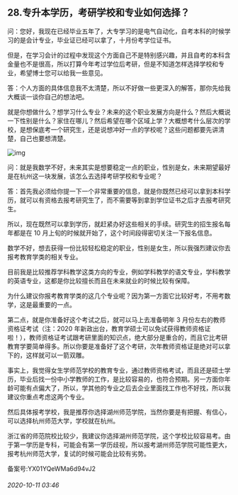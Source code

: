 ## 28.专升本学历，考研学校和专业如何选择？
问：您好，我现在已经毕业五年了，大专学习的是电气自动化，自考本科的时候学习的是会计专业，毕业证已经可以拿了，十月份考学位证书。


但是，在学习会计的过程中发现这个方面自己不是特别感兴趣，并且自考的本科含金量也不是很高，所以打算今年考过学位后考研，但是不知道怎样选择学校和专业，希望博士您可以给我一些意见。


答：个人方面的具体信息我不太清楚，所以不好做一些更深入的解答，那你先给我大概谈一谈你自己的想法吧。


就是你想做什么？想学习什么专业？未来的这个职业发展方向是什么？然后大概说一下性别是什么？家住在哪儿？然后希望在哪个区域上学？大概想考什么层次的学校，是想保底考一个研究生，还是说想冲好一点的学校呢？这些问题都要先讲清楚，自己也要想清楚。


![img](https://pic2.zhimg.com/v2-621a3ba9f8a4e69c1b4c4cb989dde7d4.webp)

问：就是我数学不好，未来其实是想要稳定一点的职业，性别是女，未来期望最好是在杭州这一块发展，该怎么去选择考研学校和专业呢？


答：首先我必须给你提一下一个非常重要的信息，就是你既然已经可以拿到本科学历，就可以有资格去报考研究生了，而不需要等到拿到学位证书之后才去报考研究生。


所以，现在既然可以拿到学历，就赶紧办好这些相关的手续。研究生的招生报名每年都是在 10 月上旬的时候就开始了，这个时间段得密切关注一下报名信息。


数学不好，想去获得一份比较轻松稳定的职业，性别是女生，所以我强烈建议你去报考教育学类的相关专业。


目前我是比较推荐学科教学这类方向的专业，例如学科教学的语文专业，学科教学的英语专业，这都是你比较擅长而且在未来就业的时候比较有保障。


为什么建议你报考教育学类的这几个专业呢？因为第一方面它比较好考，不用考数学，这是最重要的一点。


第二点，就是你准备好这个考试之后，就可以马上去准备明年 3 月份左右的教师资格证考试（注：2020 年新政出台，教育学硕士可以免试获得教师资格证啦！），教师资格证考试跟考研里面的知识点，绝大部分是重合的，而且它比考研教育学要简单得多。所以你要是准备好了这个考研，次年教师资格证是绝对可以拿下的，这样就可以一箭双雕。


事实上，我觉得女生学师范学校的教育专业，通过教师资格考试，而且还是硕士学历，毕业后找一份中小学教师的工作，是比较容易的，也符合预期。另一方面你年龄可能有点偏大了，所以，学其他的专业之后去企业里面找工作也不好找，所以我建议你重点考虑这两个专业。


然后具体报考学校，我是推荐你选择湖州师范学院，当然你要是有把握、有信心，可以选择杭州师范大学，学校就在杭州。


浙江省的师范院校比较少，我建议你选择湖州师范学院，这个学校比较容易考。由于第一学历是专科，可能会有第一学历歧视，所以报考湖州师范学院可能性更大，报考杭州师范大学，复试的时候可能会比较有劣势。


备案号:YX01YQeWMa6d94vJ2


###### 2020-10-11 03:46
